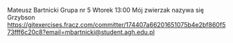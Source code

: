 Mateusz Bartnicki
Grupa nr 5 Wtorek 13:00
Mój zwierzak nazywa się Grzybson
https://gitexercises.fracz.com/committer/174407a66201651075b4e2bf860f573fff6c20c8?email=mbartnicki@student.agh.edu.pl